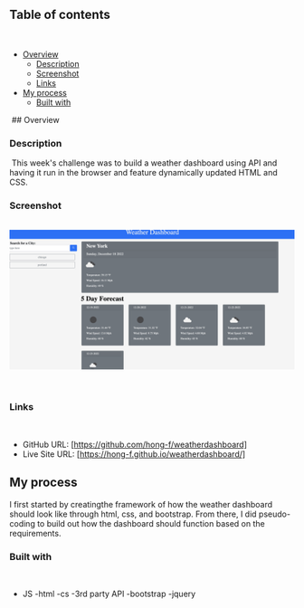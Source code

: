 ## Table of contents
​
- [Overview](#overview)
  - [Description](#description)
  - [Screenshot](#screenshot)
  - [Links](#links)
- [My process](#my-process)
  - [Built with](#built-with)


​
​## Overview
​
### Description
​
This week's challenge was to build a weather dashboard using API and having it run in the browser and feature dynamically updated HTML and CSS.
​
​
### Screenshot
​
![](./assets/Screenshot%202022-12-18%20at%2012.18.25%20PM.png)

​
​
### Links
​
- GitHub URL: [https://github.com/hong-f/weatherdashboard]
- Live Site URL: [https://hong-f.github.io/weatherdashboard/]
​
## My process
I first started by creatingthe framework of how the weather dashboard should look like through html, css, and bootstrap. From there, I did pseudo-coding to build out how the dashboard should function based on the requirements. 
### Built with
​
- JS
-html
-cs
-3rd party API
-bootstrap
-jquery